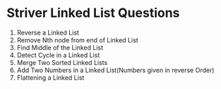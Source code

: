 <h1>Striver Linked List Questions</h1>

<ol>
  <li>Reverse a Linked List</li>
  <li>Remove Nth node from end of Linked List</li>
  <li>Find Middle of the Linked List</li>
  <li>Detect Cycle in a Linked List</li>
  <li>Merge Two Sorted Linked Lists</li>
  <li>Add Two Numbers in a Linked List(Numbers given in reverse Order)</li>
  <li>Flattening a Linked List</li>
</ol>
